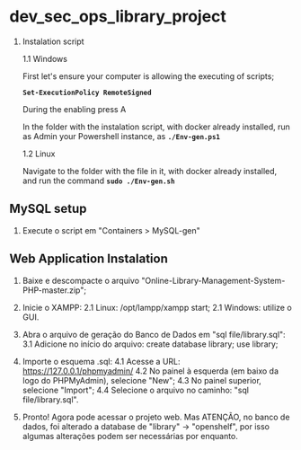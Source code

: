 # dev_sec_ops_library_project

1. Instalation script
   
   1.1 Windows
   
      First let's ensure your computer is allowing the executing of scripts;
   
      **`Set-ExecutionPolicy RemoteSigned`**
   
      During the enabling press A
   
      In the folder with the instalation script, with docker already installed, run as Admin your Powershell instance, as **`./Env-gen.ps1`**
   
   1.2 Linux
   
      Navigate to the folder with the file in it, with docker already installed, and run the command **`sudo ./Env-gen.sh`**
      

## MySQL setup
1. Execute o script em "Containers > MySQL-gen"


## Web Application Instalation
1. Baixe e descompacte o arquivo "Online-Library-Management-System-PHP-master.zip";

2. Inicie o XAMPP:
   2.1 Linux: /opt/lampp/xampp start;
   2.1 Windows: utilize o GUI.

3. Abra o arquivo de geração do Banco de Dados em "sql file/library.sql":
   3.1 Adicione no início do arquivo:
   create database library;
   use library;

5. Importe o esquema .sql:
   4.1 Acesse a URL: https://127.0.0.1/phpmyadmin/
   4.2 No painel à esquerda (em baixo da logo do PHPMyAdmin), selecione "New";
   4.3 No painel superior, selecione "Import";
   4.4 Selecione o arquivo no caminho: "sql file/library.sql".

6. Pronto! Agora pode acessar o projeto web. Mas ATENÇÃO, no banco de dados, foi alterado a database de "library" -> "openshelf", por isso algumas alterações podem ser necessárias por enquanto. 
 
